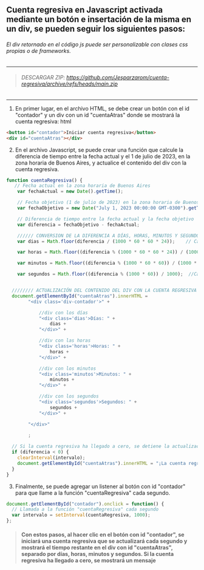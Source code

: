 ## Cuenta regresiva en Javascript activada mediante un botón e insertación de la misma en un div, se pueden seguir los siguientes pasos:

###### El div retornado en el código js puede ser personalizable con clases css propias o de frameworks.

---
> ###### DESCARGAR ZIP: https://github.com/Jesparzarom/cuenta-regresiva/archive/refs/heads/main.zip

---

1. En primer lugar, en el archivo HTML, se debe crear un botón con el id "contador" y un div con un id "cuentaAtras" donde se mostrará la cuenta regresiva:
html
```html
<button id="contador">Iniciar cuenta regresiva</button>
<div id="cuentaAtras"></div>
```
2. En el archivo Javascript, se puede crear una función que calcule la diferencia de tiempo entre la fecha actual y el 1 de julio de 2023, en la zona horaria de Buenos Aires, y actualice el contenido del div con la cuenta regresiva.



```javascript
function cuentaRegresiva() {
   // Fecha actual en la zona horaria de Buenos Aires
    var fechaActual = new Date().getTime();

    // Fecha objetivo (1 de julio de 2023) en la zona horaria de Buenos Aires
    var fechaObjetivo = new Date("July 1, 2023 00:00:00 GMT-0300").getTime(); 

    // Diferencia de tiempo entre la fecha actual y la fecha objetivo
    var diferencia = fechaObjetivo - fechaActual;

    ////// CONVERSION DE LA DIFERENCIA A DÍAS, HORAS, MINUTOS Y SEGUNDOS///////
    var dias = Math.floor(diferencia / (1000 * 60 * 60 * 24));    // Calcula la diferencia en días

    var horas = Math.floor((diferencia % (1000 * 60 * 60 * 24)) / (1000 * 60 * 60)); // Calcula la diferencia en horas

    var minutos = Math.floor((diferencia % (1000 * 60 * 60)) / (1000 * 60));  // Calcula la diferencia en minutos

    var segundos = Math.floor((diferencia % (1000 * 60)) / 1000);  //Calcula la diferencia en segundos


  //////// ACTUALIZACIÓN DEL CONTENIDO DEL DIV CON LA CUENTA REGRESIVA ///////
  document.getElementById("cuentaAtras").innerHTML =
        "<div class='div-contador'>" +

            //div con los días
            "<div class='dias'>Días: " +
                dias +
            "</div>" +

            //div con las horas
            "<div class='horas'>Horas: " +
                horas +
            "</div>" +

            //div con los minutos
            "<div class='minutos'>Minutos: " +
                minutos +
            "</div>" +

            //div con los segundos
            "<div class='segundos'>Segundos: " +
                segundos +
            "</div>" +

        "</div>"
        
        ;

  // Si la cuenta regresiva ha llegado a cero, se detiene la actualización
  if (diferencia < 0) {
    clearInterval(intervalo);
    document.getElementById("cuentaAtras").innerHTML = "¡La cuenta regresiva ha terminado!";
  }
}

```

3. Finalmente, se puede agregar un listener al botón con id "contador" para que llame a la función "cuentaRegresiva" cada segundo.

```javascript
document.getElementById("contador").onclick = function() {
  // Llamada a la función "cuentaRegresiva" cada segundo
  var intervalo = setInterval(cuentaRegresiva, 1000);
};
```
> #### Con estos pasos, al hacer clic en el botón con id "contador", se iniciará una cuenta regresiva que se actualizará cada segundo y mostrará el tiempo restante en el div con id "cuentaAtras", separado por días, horas, minutos y segundos. Si la cuenta regresiva ha llegado a cero, se mostrará un mensaje
